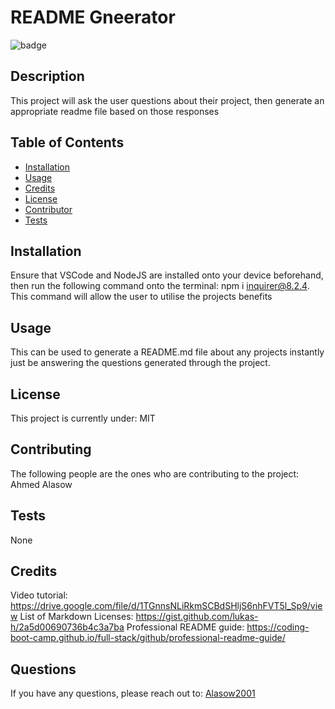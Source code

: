 

  # README Gneerator

  ![badge](https://img.shields.io/badge/license-MIT-blue/)</br>

  ## Description

  This project will ask the user questions about their project, then generate an appropriate readme file based on those responses

  ## Table of Contents

  * [Installation](#installation)
  * [Usage](#usage)
  * [Credits](#credits)
  * [License](#license)
  * [Contributor](#contributing)
  * [Tests](#test)

  ## Installation 
  Ensure that VSCode and NodeJS are installed onto your device beforehand, then run the following command onto the terminal: npm i inquirer@8.2.4. This command will allow the user to utilise the projects benefits

  ## Usage
  This can be used to generate a README.md file about any projects instantly just be answering the questions generated through the project.

  ## License
  This project is currently under: MIT

  ## Contributing
  The following people are the ones who are contributing to the project: 
  Ahmed Alasow

  ## Tests
  None

  ## Credits
  Video tutorial: https://drive.google.com/file/d/1TGnnsNLiRkmSCBdSHljS6nhFVT5l_Sp9/view
  List of Markdown Licenses: https://gist.github.com/lukas-h/2a5d00690736b4c3a7ba
  Professional README guide: https://coding-boot-camp.github.io/full-stack/github/professional-readme-guide/

  ## Questions
  If you have any questions, please reach out to: [Alasow2001](https://github.com/Alasow2001)

